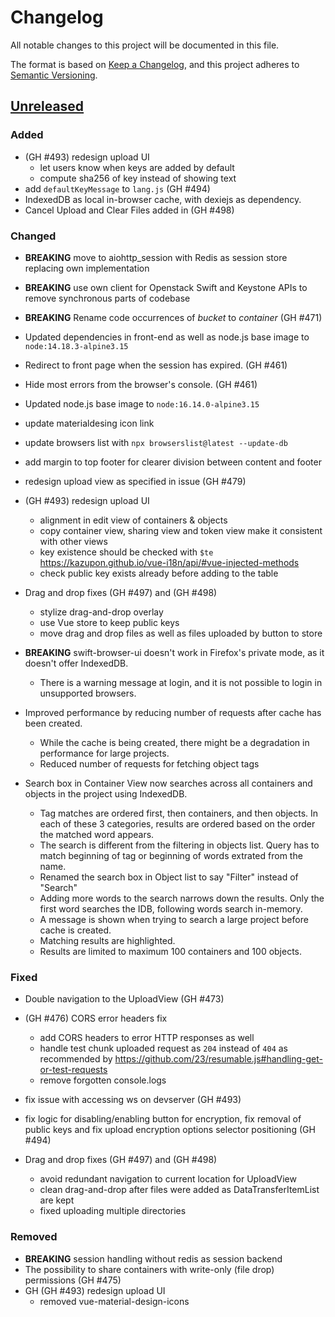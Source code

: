 # Changelog
All notable changes to this project will be documented in this file.

The format is based on [Keep a Changelog](https://keepachangelog.com/en/1.0.0/),
and this project adheres to [Semantic Versioning](https://semver.org/spec/v2.0.0.html).

## [Unreleased]

### Added

- (GH #493) redesign upload UI
    - let users know when keys are added by default
    - compute sha256 of key instead of showing text
- add `defaultKeyMessage` to `lang.js` (GH #494)
- IndexedDB as local in-browser cache, with dexiejs as dependency.
- Cancel Upload and Clear Files added in (GH #498)

### Changed

- **BREAKING** move to aiohttp_session with Redis as session store replacing own implementation
- **BREAKING** use own client for Openstack Swift and Keystone APIs to remove synchronous parts of codebase
- **BREAKING** Rename code occurrences of *bucket* to *container* (GH #471)
- Updated dependencies in front-end as well as node.js base image to `node:14.18.3-alpine3.15`
- Redirect to front page when the session has expired. (GH #461)
- Hide most errors from the browser's console. (GH #461)
- Updated node.js base image to `node:16.14.0-alpine3.15`
- update materialdesing icon link
- update browsers list with `npx browserslist@latest --update-db`
- add margin to top footer for clearer division between content and footer
- redesign upload view as specified in issue (GH #479)
- (GH #493) redesign upload UI 
    - alignment in edit view of containers & objects
    - copy container view, sharing view and token view make it consistent with other views
    - key existence should be checked with `$te` https://kazupon.github.io/vue-i18n/api/#vue-injected-methods
    - check public key exists already before adding to the table

- Drag and drop fixes (GH #497) and (GH #498)
    - stylize drag-and-drop overlay
    - use Vue store to keep public keys
    - move drag and drop files as well as files uploaded by button to store

- **BREAKING** swift-browser-ui doesn't work in Firefox's private mode, as it doesn't offer IndexedDB.
    - There is a warning message at login, and it is not possible to login in unsupported browsers.
- Improved performance by reducing number of requests after cache has been created.
    - While the cache is being created, there might be a degradation in performance for large projects.
    - Reduced number of requests for fetching object tags
- Search box in Container View now searches across all containers and objects in the project using IndexedDB.
    - Tag matches are ordered first, then containers, and then objects. In each of these 3 categories, results are ordered based on the order the matched word appears.
    - The search is different from the filtering in objects list. Query has to match beginning of tag or beginning of words extrated from the name.
    - Renamed the search box in Object list to say "Filter" instead of "Search"
    - Adding more words to the search narrows down the results. Only the first word searches the IDB, following words search in-memory.
    - A message is shown when trying to search a large project before cache is created.
    - Matching results are highlighted.
    - Results are limited to maximum 100 containers and 100 objects.

### Fixed

- Double navigation to the UploadView (GH #473)
- (GH #476) CORS error headers fix
    - add CORS headers to error HTTP responses as well
    - handle test chunk uploaded request as `204` instead of `404` as recommended by https://github.com/23/resumable.js#handling-get-or-test-requests
    - remove forgotten console.logs
- fix issue with accessing ws on devserver (GH #493)
- fix logic for disabling/enabling button for encryption, fix removal of public keys and fix upload encryption options selector positioning (GH #494)

- Drag and drop fixes (GH #497) and (GH #498)
    - avoid redundant navigation to current location for UploadView
    - clean drag-and-drop after files were added as DataTransferItemList are kept
    - fixed uploading multiple directories
    

### Removed

- **BREAKING** session handling without redis as session backend
- The possibility to share containers with write-only (file drop) permissions (GH #475)
- GH (GH #493) redesign upload UI 
    - removed vue-material-design-icons 

[Unreleased]: https://github.com/CSCfi/swift-browser-ui/compare/1.1.0b8...devel
